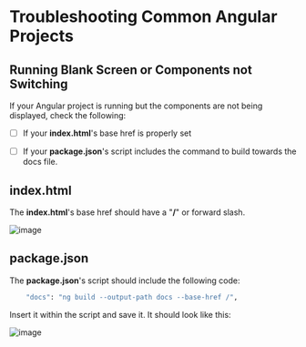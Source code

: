# Troubleshooting Common Angular Projects

## Running Blank Screen or Components not Switching

If your Angular project is running but the components are not being displayed, check the following:

- [ ] If your **index.html**'s base href is properly set
- [ ] If your **package.json**'s script includes the command to build towards the docs file.


## **index.html**

The **index.html**'s base href should have a "**/**" or forward slash.


![image](https://user-images.githubusercontent.com/111161441/236477471-b771134a-6987-4b86-a3ae-73c7bfe9aec2.png)

## **package.json**

The **package.json**'s script should include the following code:

```sh
    "docs": "ng build --output-path docs --base-href /",
```

Insert it within the script and save it. It should look like this:

![image](https://user-images.githubusercontent.com/111161441/236478004-0c78b896-725c-48af-93f6-eab1baea063b.png)
